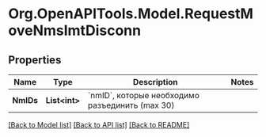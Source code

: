 # Org.OpenAPITools.Model.RequestMoveNmsImtDisconn

## Properties

Name | Type | Description | Notes
------------ | ------------- | ------------- | -------------
**NmIDs** | **List&lt;int&gt;** | &#x60;nmID&#x60;, которые необходимо разъединить (max 30) | 

[[Back to Model list]](../README.md#documentation-for-models) [[Back to API list]](../README.md#documentation-for-api-endpoints) [[Back to README]](../README.md)

